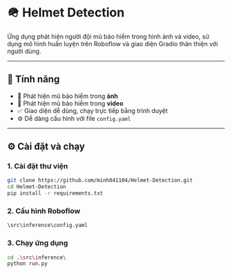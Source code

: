 # 🪖 Helmet Detection

Ứng dụng phát hiện người đội mũ bảo hiểm trong hình ảnh và video, sử dụng mô hình huấn luyện trên Roboflow và giao diện Gradio thân thiện với người dùng.

---

## 🚀 Tính năng

- 📸 Phát hiện mũ bảo hiểm trong **ảnh**
- 🎥 Phát hiện mũ bảo hiểm trong **video**
- ✅ Giao diện dễ dùng, chạy trực tiếp bằng trình duyệt
- ⚙️ Dễ dàng cấu hình với file `config.yaml`

---

## ⚙️ Cài đặt và chạy

### 1. Cài đặt thư viện

```bash
git clone https://github.com/minh041104/Helmet-Detection.git
cd Helmet-Detection
pip install -r requirements.txt
```

### 2. Cấu hình Roboflow
```bash
\src\inference\config.yaml
```
### 3. Chạy ứng dụng
```bash
cd .\src\inference\
python run.py
